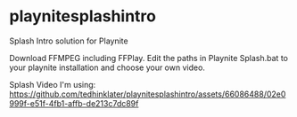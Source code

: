 # playnitesplashintro
Splash Intro solution for Playnite

Download FFMPEG including FFPlay. Edit the paths in Playnite Splash.bat to your playnite installation and choose your own video. 

Splash Video I'm using: 
https://github.com/tedhinklater/playnitesplashintro/assets/66086488/02e0999f-e51f-4fb1-affb-de213c7dc89f

